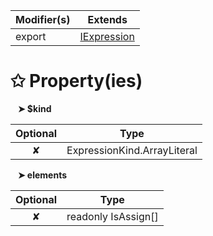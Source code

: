 | Modifier(s)                            | Extends                                    |
|----------------------------------------|--------------------------------------------|
| export | [IExpression](/runtime/interface/ast/iexpression.md) |

# &#10025; Property(ies)

&nbsp;&nbsp; **&#10148; $kind**

| Optional                           | Type                         |
|:----------------------------------:|------------------------------|
| ✘ | ExpressionKind.ArrayLiteral |

&nbsp;&nbsp; **&#10148; elements**

| Optional                           | Type                         |
|:----------------------------------:|------------------------------|
| ✘ | readonly IsAssign[] |